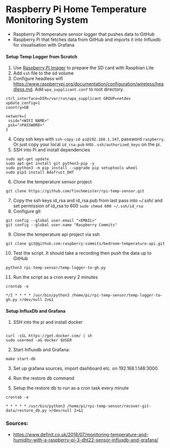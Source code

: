 # Raspberry Pi Home Temperature Monitoring System

- Raspberry Pi temperature sensor logger that pushes data to GitHub
- Raspberry Pi that fetches data from GitHub and imports it into Influxdb for visualisation with Grafana 

#### Setup Temp Logger from Scratch

1. Use [Raspberry Pi Imager](https://www.raspberrypi.org/software/) to prepare the SD card with Raspbian Lite
2. Add `ssh` file to the sd volume
3. Configure headless wifi https://www.raspberrypi.org/documentation/configuration/wireless/headless.md. Add `wpa_supplicant.conf` to root directory.
```
ctrl_interface=DIR=/var/run/wpa_supplicant GROUP=netdev
update_config=1
country=GB

network={
 ssid="<WIFI NAME>"
 psk="<PASSWORD>"
}
```
4. Copy ssh keys with `ssh-copy-id pi@192.168.1.147`, password `raspberry`. Or just copy your local `id_rsa.pub` into `.ssh/authorized_keys` on the pi.
5. SSH into Pi and install dependencies
```
sudo apt-get update
sudo apt-get install git python3-pip -y
sudo python3 -m pip install --upgrade pip setuptools wheel
sudo pip3 install Adafruit_DHT
```
6. Clone the temperature sensor project 
```
git clone https://github.com/finchmeister/rpi-temp-sensor.git
```
7. Copy the ssh keys id_rsa and id_rsa.pub from last pass into ~/.ssh/ and set permission of id_rsa to 600 `sudo chmod 600 ~/.ssh/id_rsa`
8. Configure git
```
git config --global user.email "<EMAIL>"
git config --global user.name "Raspberry Commits"
```
9. Clone the temperature api project via ssh
```
git clone git@github.com:raspberry-commits/bedroom-temperature-api.git
```
10. Test the script. It should take a recording then push the data up to GitHub
```
python3 rpi-temp-sensor/temp-logger-to-gh.py
```
11. Run the script as a cron every 2 minutes

```
crontab -e

*/2 * * * * /usr/bin/python3 /home/pi/rpi-temp-sensor/temp-logger-to-gh.py >/dev/null 2>&1
```

#### Setup InfluxDb and Grafana

1. SSH into the pi and install docker
```

curl -sSL https://get.docker.com/ | sh
sudo usermod -aG docker $USER
```

2. Start Influxdb and Grafana:

```
make start-db
```

3. Set up grafana sources, import dashboard etc. on 192.168.1.148:3000.

4. Run the restore db command 

5. Setup the restore db to run as a cron task every minute
```
crontab -e

* * * * * /usr/bin/python3 /home/pi/rpi-temp-sensor/recover-git-data/restore_db.py >/dev/null 2>&1
```


### Sources:
- https://www.definit.co.uk/2018/07/monitoring-temperature-and-humidity-with-a-raspberry-pi-3-dht22-sensor-influxdb-and-grafana/
